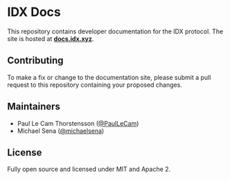 # IDX Docs
This repository contains developer documentation for the IDX protocol. The site is hosted at [**docs.idx.xyz**](https://docs.idx.xyz).
 
## Contributing
To make a fix or change to the documentation site, please submit a pull request to this repository containing your proposed changes.

## Maintainers

- Paul Le Cam Thorstensson ([@PaulLeCam](https://github.com/PaulLeCam))
- Michael Sena ([@michaelsena](https://github.com/michaelsena))

## License
Fully open source and licensed under MIT and Apache 2.
